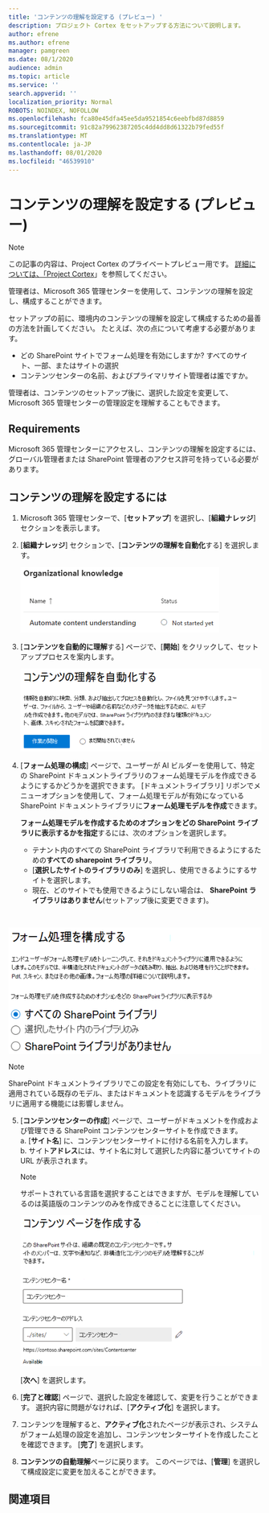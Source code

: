 ```yaml
---
title: 'コンテンツの理解を設定する (プレビュー) '
description: プロジェクト Cortex をセットアップする方法について説明します。
author: efrene
ms.author: efrene
manager: pamgreen
ms.date: 08/1/2020
audience: admin
ms.topic: article
ms.service: ''
search.appverid: ''
localization_priority: Normal
ROBOTS: NOINDEX, NOFOLLOW
ms.openlocfilehash: fca80e45dfa45ee5da9521854c6eebfbd87d8859
ms.sourcegitcommit: 91c82a79962387205c4dd4dd8d61322b79fed55f
ms.translationtype: MT
ms.contentlocale: ja-JP
ms.lasthandoff: 08/01/2020
ms.locfileid: "46539910"
---
```

# <a name="set-up-content-understanding-preview"></a>コンテンツの理解を設定する (プレビュー)

> [!Note] 
> この記事の内容は、Project Cortex のプライベートプレビュー用です。 [詳細については、「Project Cortex](https://aka.ms/projectcortex)」を参照してください。

管理者は、Microsoft 365 管理センターを使用して、コンテンツの理解を設定し、構成することができます。 

セットアップの前に、環境内のコンテンツの理解を設定して構成するための最善の方法を計画してください。 たとえば、次の点について考慮する必要があります。
- どの SharePoint サイトでフォーム処理を有効にしますか? すべてのサイト、一部、またはサイトの選択
- コンテンツセンターの名前、およびプライマリサイト管理者は誰ですか。

管理者は、コンテンツのセットアップ後に、選択した設定を変更して、Microsoft 365 管理センターの管理設定を理解することもできます。


## <a name="requirements"></a>Requirements 
Microsoft 365 管理センターにアクセスし、コンテンツの理解を設定するには、グローバル管理者または SharePoint 管理者のアクセス許可を持っている必要があります。


## <a name="to-set-up-content-understanding"></a>コンテンツの理解を設定するには

1. Microsoft 365 管理センターで、[**セットアップ**] を選択し、[**組織ナレッジ**] セクションを表示します。
2. [**組織ナレッジ**] セクションで、[**コンテンツの理解を自動化**する] を選択します。<br/>

    ![組織ナレッジの設定ページ](../media/content-understanding/admin-org-knowledge-options.png)</br>

3. [**コンテンツを自動的に理解**する] ページで、[**開始**] をクリックして、セットアッププロセスを案内します。<br/>

    ![セットアップの開始](../media/content-understanding/admin-content-understanding-get-started.png)</br>


4. [**フォーム処理の構成**] ページで、ユーザーが AI ビルダーを使用して、特定の SharePoint ドキュメントライブラリのフォーム処理モデルを作成できるようにするかどうかを選択できます。 [ドキュメントライブラリ] リボンでメニューオプションを使用して、フォーム処理モデルが有効になっている SharePoint ドキュメントライブラリに**フォーム処理モデルを作成**できます。
 
     **フォーム処理モデルを作成するためのオプションをどの SharePoint ライブラリに表示するかを指定**するには、次のオプションを選択します。</br>
    - テナント内のすべての SharePoint ライブラリで利用できるようにするための**すべての sharepoint ライブラリ**。</br>
    - [**選択したサイトのライブラリのみ**] を選択し、使用できるようにするサイトを選択します。</br>
    - 現在、どのサイトでも使用できるようにしない場合は、 **SharePoint ライブラリはありません**(セットアップ後に変更できます)。
</br>

   ![フォーム処理を構成する](../media/content-understanding/admin-configforms.png)
</br>

   > [!Note]
   > SharePoint ドキュメントライブラリでこの設定を有効にしても、ライブラリに適用されている既存のモデル、またはドキュメントを認識するモデルをライブラリに適用する機能には影響しません。 

    
5. [**コンテンツセンターの作成**] ページで、ユーザーがドキュメントを作成および管理できる SharePoint コンテンツセンターサイトを作成できます。 </br>
    a. [**サイト名**] に、コンテンツセンターサイトに付ける名前を入力します。</br>
    b. サイト**アドレス**には、サイト名に対して選択した内容に基づいてサイトの URL が表示されます。</br>

    > [!Note] 
    > サポートされている言語を選択することはできますが、モデルを理解しているのは英語版のコンテンツのみを作成できることに注意してください。</br>

      ![コンテンツセンターを作成する](../media/content-understanding/admin-cu-create-cc.png)</br>


    [**次へ**] を選択します。
6. [**完了と確認**] ページで、選択した設定を確認して、変更を行うことができます。 選択内容に問題がなければ、[**アクティブ化**] を選択します。



7. コンテンツを理解すると、**アクティブ化**されたページが表示され、システムがフォーム処理の設定を追加し、コンテンツセンターサイトを作成したことを確認できます。 [**完了**] を選択します。

8. **コンテンツの自動理解**ページに戻ります。 このページでは、[**管理**] を選択して構成設定に変更を加えることができます。 

## <a name="see-also"></a>関連項目



  






